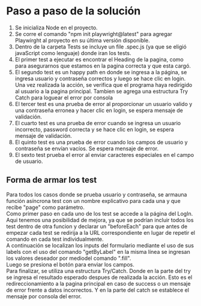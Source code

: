 # Paso a paso de la solución

1. Se inicializa Node en el proyecto.  
2. Se corre el comando "npm init playwright@latest" para agregar Playwirght al proyecto en su última versión disponible.  
3. Dentro de la carpeta Tests se incluye un file .spec.js (ya que se eligió javaScript como lenguaje) donde iran los tests.  
4. El primer test a ejecutar es encontrar el Heading de la pagina, como para asegurarnos que estamos en la pagina correcta y que esta cargó.  
5. El segundo test es un happy path en donde se ingresa a la página, se ingresa usuario y contraseña correctos y luego se hace clic en login. Una vez realizada la acción, se verifica que el programa haya redirigido al usuario a la pagina principal. Tambien se agrega una estructura Try Catch para loguear el error por consola  
6. El tercer test es una prueba de error al  proporcionar un usuario valido y una contraseña erronea y hacer clic en login, se espera mensaje de validación.  
7. El cuarto test es una prueba de error cuando se ingresa un usuario incorrecto, password correcta y se hace clic en login, se espera mensaje de validación.  
8. El quinto test es una prueba de error cuando los campos de usuario y contraseña se envían vacíos. Se espera mensaje de error. 
9. El sexto test prueba el error al enviar caracteres especiales en el campo de usuario.

## Forma de armar los test
Para todos los casos donde se prueba usuario y contraseña, se armauna función asíncrona test con un nombre explicativo para cada una y que recibe "page" como parámetro.  
Como primer paso en cada uno de los test se accede a la página del LogIn. Aqui tenemos una posibilidad de mejora, ya que se podrían incluir todos los test dentro de otra funcion y declarar un "beforeEach" para que antes de empezar cada test se redirija a la URL correspondiente en lugar de repetir el comando en cada test individualmente.  
A continuación se localizan los inputs del formulario mediante el uso de sus labels con el uso del comando "getByLabel" en la misma línea se ingresan los valores deseador por mediodel comando ".fill".  
Luego se presiona el botón para enviar los campos.  
Para finalizar, se utiliza una estructura Try/Catch. Donde en la parte del try se ingresa el resultado esperado despues de realizada la acción. Esto es el redireccionamiento a la pagina principal en caso de success o un mensaje de error frente a datos incorrectos. Y en la parte del catch se establece el mensaje por consola del error.